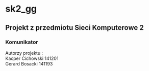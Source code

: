 # sk2_gg  
## Projekt z przedmiotu Sieci Komputerowe 2  
### Komunikator  
Autorzy projektu :  
Kacper Cichowski 141201  
Gerard Bosacki 141193  
